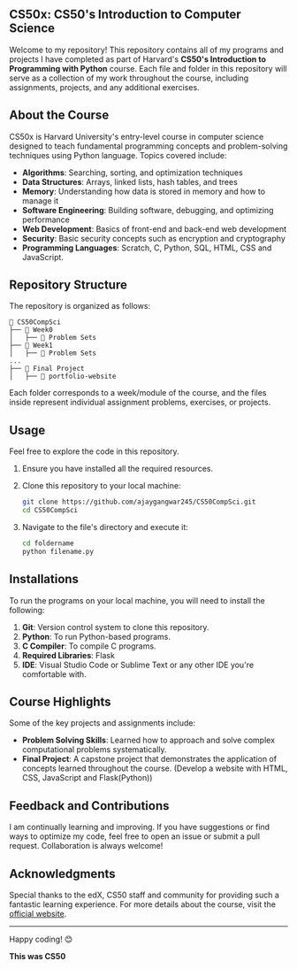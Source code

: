 ## CS50x: CS50's Introduction to Computer Science

Welcome to my repository! This repository contains all of my programs and projects I have completed as part of Harvard's **CS50's Introduction to Programming with Python** course. Each file and folder in this repository will serve as a collection of my work throughout the course, including assignments, projects, and any additional exercises.

## About the Course
CS50x is Harvard University's entry-level course in computer science designed to teach fundamental programming concepts and problem-solving techniques using Python language. Topics covered include:

- **Algorithms**: Searching, sorting, and optimization techniques
- **Data Structures**: Arrays, linked lists, hash tables, and trees
- **Memory**: Understanding how data is stored in memory and how to manage it
- **Software Engineering**: Building software, debugging, and optimizing performance
- **Web Development**: Basics of front-end and back-end web development
- **Security**: Basic security concepts such as encryption and cryptography
- **Programming Languages**: Scratch, C, Python, SQL, HTML, CSS and JavaScript.


## Repository Structure
The repository is organized as follows:

```
📂 CS50CompSci
├── 📁 Week0
│   ├── 📁 Problem Sets
├── 📁 Week1
│   ├── 📁 Problem Sets
...
├── 📁 Final Project
│   ├── 📁 portfolio-website
```

Each folder corresponds to a week/module of the course, and the files inside represent individual assignment problems, exercises, or projects.

## Usage
Feel free to explore the code in this repository.

1. Ensure you have installed all the required resources.
2. Clone this repository to your local machine:

   ```bash
   git clone https://github.com/ajaygangwar245/CS50CompSci.git
   cd CS50CompSci
   ```

3. Navigate to the file's directory and execute it:

   ```bash
   cd foldername
   python filename.py
   ```
## Installations
To run the programs on your local machine, you will need to install the following:
1. **Git**: Version control system to clone this repository.
2. **Python**: To run Python-based programs.
3. **C Compiler**: To compile C programs.
4. **Required Libraries**: Flask
5. **IDE**: Visual Studio Code or Sublime Text or any other IDE you're comfortable with.

## Course Highlights
Some of the key projects and assignments include:

- **Problem Solving Skills**: Learned how to approach and solve complex computational problems systematically.
- **Final Project**: A capstone project that demonstrates the application of concepts learned throughout the course. (Develop a website with HTML, CSS, JavaScript and Flask(Python))

## Feedback and Contributions
I am continually learning and improving. If you have suggestions or find ways to optimize my code, feel free to open an issue or submit a pull request. Collaboration is always welcome!

## Acknowledgments
Special thanks to the edX, CS50 staff and community for providing such a fantastic learning experience. For more details about the course, visit the [official website](https://cs50.harvard.edu/x/2024/).

---

Happy coding! 😊

**This was CS50**
